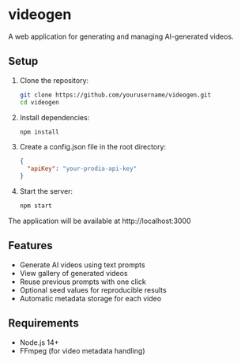 # videogen

A web application for generating and managing AI-generated videos.

## Setup

1. Clone the repository:
   ```bash
   git clone https://github.com/yourusername/videogen.git
   cd videogen
   ```

2. Install dependencies:
   ```bash
   npm install
   ```

3. Create a config.json file in the root directory:
   ```json
   {
     "apiKey": "your-prodia-api-key"
   }
   ```

4. Start the server:
   ```bash
   npm start
   ```

The application will be available at http://localhost:3000

## Features

- Generate AI videos using text prompts
- View gallery of generated videos
- Reuse previous prompts with one click
- Optional seed values for reproducible results
- Automatic metadata storage for each video

## Requirements

- Node.js 14+
- FFmpeg (for video metadata handling)